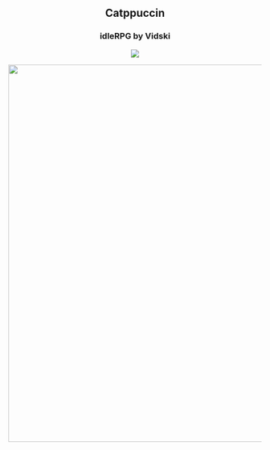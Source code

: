 <h2 align="center">Catppuccin</h2>
<h3 align="center">idleRPG by Vidski</h3>



<p align="center">
    <a href="https://github.com/tomanw8736/user-styles/raw/refs/heads/main/idle.vidski.dev/user-style.user.less"><img src="https://img.shields.io/badge/Stylus-Install-cba6f7?style=for-the-badge"></a>
</p>

<p align="center">
    <img src="https://cdn.nest.rip/uploads/2f120cfd-0b2a-4525-b572-2145cb017cc4.png" width="750">
</p>